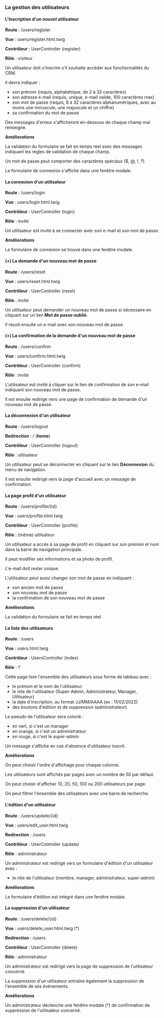 ### La gestion des utilisateurs

#### L'inscription d'un nouvel utilisateur

**Route** : /users/register

**Vue** : users/register.html.twig

**Contrôleur** : UserController (register)

**Rôle** : visiteur

Un utilisateur doit s'inscrire s'il souhaite accéder aux fonctionnalités du CRM.

Il devra indiquer :
- son prénom (requis, alphabétique, de 2 à 32 caractères)
- son adresse e-mail (requis, unique, e-mail valide, 100 caractères max)
- son mot de passe (requis, 8 à 32 caractères alphanumériques, avec au moins une minuscule, une majuscule et un chiffre)
- sa confirmation du mot de passe

Des messages d'erreur s'afficheront en-dessous de chaque champ mal renseigné.

**Améliorations**

La validation du formulaire se fait en temps réel avec des messages indiquant les règles de validation de chaque champ.

Un mot de passe peut comporter des caractères spéciaux ($, @, !, ?).

Le formulaire de connexion s'affiche dans une fenêtre modale.

#### La connexion d'un utilisateur

**Route** : /users/login

**Vue** : users/login.html.twig

**Contrôleur** : UserController (login)

**Rôle** : invité

Un utilisateur est invité à se connecter avec son e-mail et son mot de passe.

**Améliorations**

Le formulaire de connexion se trouve dans une fenêtre modale.

#### (+) La demande d'un nouveau mot de passe

**Route** : /users/reset

**Vue** : users/reset.html.twig

**Contrôleur** : UserController (reset)

**Rôle** : invité

Un utilisateur peut demander un nouveau mot de passe si nécessaire en cliquant sur un lien **Mot de passe oublié**.

Il reçoit ensuite un e-mail avec son nouveau mot de passe.

#### (+) La confirmation de la demande d'un nouveau mot de passe

**Route** : /users/confirm

**Vue** : users/confirm.html.twig

**Contrôleur** : UserController (confirm)

**Rôle** : invité

L'utilisateur est invité à cliquer sur le lien de confirmation de son e-mail indiquant son nouveau mot de passe.

Il est ensuite redirigé vers une page de confirmation de demande d'un nouveau mot de passe.

#### La déconnexion d'un utilisateur

**Route** : /users/logout

**Redirection** : / (**home**)

**Contrôleur** : UserController (logout)

**Rôle** : utilisateur

Un utilisateur peut se déconnecter en cliquant sur le lien **Déconnexion** du menu de navigation.

Il est ensuite redirigé vers la page d'accueil avec un message de confirmation.

#### La page profil d'un utilisateur

**Route** : /users/profile/{id}

**Vue** : users/profile.html.twig

**Contrôleur** : UserController (profile)

**Rôle** : (même) utilisateur

Un utilisateur a accès à sa page de profil en cliquant sur son prénom et nom dans la barre de navigation principale.

Il peut modifier ses informations et sa photo de profil.

L'e-mail doit rester unique.

L'utilisateur peut aussi changer son mot de passe en indiquant :
- son ancien mot de passe
- son nouveau mot de passe
- la confirmation de son nouveau mot de passe

**Améliorations**

La validation du formulaire se fait en temps réel.

#### La liste des utilisateurs

**Route** : /users

**Vue** : users.html.twig

**Contrôleur** : UsersController (index)

**Rôle** : ?

Cette page liste l'ensemble des utilisateurs sous forme de tableau avec :
- le prénom et le nom de l'utilisateur
- le rôle de l'utilisateur (Super-Admin, Administrateur, Manager, Utilisateur)
- la date d'inscription, au format JJ/MM/AAAA (ex : 11/02/2022)
- des boutons d'édition et de suppression (administrateur)

Le pseudo de l'utilisateur sera colorié :
- en vert, si c'est un manager
- en orange, si c'est un administrateur
- en rouge, si c'est le super-admin

Un message s'affiche en cas d'absence d'utilisateur inscrit.

**Améliorations**

On peut choisir l'ordre d'affichage pour chaque colonne.

Les utilisateurs sont affichés par pages avec un nombre de 50 par défaut.

On peut choisir d'afficher 10, 20, 50, 100 ou 200 utilisateurs par page.

On peut filtrer l'ensemble des utilisateurs avec une barre de recherche.

#### L'édition d'un utilisateur

**Route** : /users/update/{id}

**Vue** : users/edit_user.html.twig

**Redirection** : /users

**Contrôleur** : UserController (update)

**Rôle** : administrateur

Un administrateur est redirigé vers un formulaire d'édition d'un utilisateur avec :
- le rôle de l'utilisateur (membre, manager, administrateur, super-admin)

**Améliorations**

Le formulaire d'édition est intégré dans une fenêtre modale.

#### La suppression d'un utilisateur

**Route** : /users/delete/{id}

**Vue** : users/delete_user.html.twig (*)

**Redirection** : /users

**Contrôleur** : UserController (delete)

**Rôle** : administrateur

Un administrateur est redirigé vers la page de suppression de l'utilisateur concerné.

La suppression d'un utilisateur entraîne également la suppression de l'ensemble de ses événements.

**Améliorations**

Un administrateur déclenche une fenêtre modale (*) de confirmation de suppression de l'utilisateur concerné.